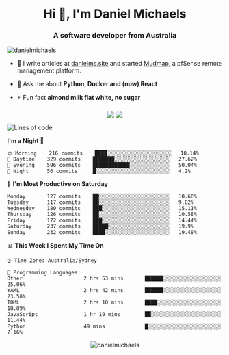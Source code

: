 <h1 align="center">Hi 👋, I'm Daniel Michaels</h1>
<h3 align="center">A software developer from Australia</h3>
<p align="left"> <img src="https://komarev.com/ghpvc/?username=danielmichaels" alt="danielmichaels" /> </p>

- 📝 I write articles at [danielms.site](https://danielms.site) and started [Mudmap](https://mudmap.io?ref=danielmichaels), a pfSense remote management platform.

- 💬 Ask me about **Python, Docker and (now) React**

- ⚡ Fun fact **almond milk flat white, no sugar**

<p align="center">
<a href="https://twitter.com/dansult" target="_blank"><img align="center" src="https://img.shields.io/badge/twitter-%231DA1F2.svg?&style=for-the-badge&logo=twitter&logoColor=white"></a>
<a href="https://linkedin.com/in/daniel-michaels" target="_blank"><img align="center" src="https://img.shields.io/badge/linkedin-%230077B5.svg?&style=for-the-badge&logo=linkedin&logoColor=white"></a>
</p>

<!--START_SECTION:waka-->
![Lines of code](https://img.shields.io/badge/From%20Hello%20World%20I%27ve%20Written-377864%20lines%20of%20code-blue)

**I'm a Night 🦉** 

```text
🌞 Morning    216 commits    ████░░░░░░░░░░░░░░░░░░░░░   18.14% 
🌆 Daytime    329 commits    ███████░░░░░░░░░░░░░░░░░░   27.62% 
🌃 Evening    596 commits    ████████████░░░░░░░░░░░░░   50.04% 
🌙 Night      50 commits     █░░░░░░░░░░░░░░░░░░░░░░░░   4.2%

```
📅 **I'm Most Productive on Saturday** 

```text
Monday       127 commits    ██░░░░░░░░░░░░░░░░░░░░░░░   10.66% 
Tuesday      117 commits    ██░░░░░░░░░░░░░░░░░░░░░░░   9.82% 
Wednesday    180 commits    ███░░░░░░░░░░░░░░░░░░░░░░   15.11% 
Thursday     126 commits    ██░░░░░░░░░░░░░░░░░░░░░░░   10.58% 
Friday       172 commits    ███░░░░░░░░░░░░░░░░░░░░░░   14.44% 
Saturday     237 commits    █████░░░░░░░░░░░░░░░░░░░░   19.9% 
Sunday       232 commits    ████░░░░░░░░░░░░░░░░░░░░░   19.48%

```


📊 **This Week I Spent My Time On** 

```text
⌚︎ Time Zone: Australia/Sydney

💬 Programming Languages: 
Other                    2 hrs 53 mins       ██████░░░░░░░░░░░░░░░░░░░   25.06% 
YAML                     2 hrs 42 mins       ██████░░░░░░░░░░░░░░░░░░░   23.58% 
TOML                     2 hrs 10 mins       ████░░░░░░░░░░░░░░░░░░░░░   18.89% 
JavaScript               1 hr 19 mins        ██░░░░░░░░░░░░░░░░░░░░░░░   11.44% 
Python                   49 mins             █░░░░░░░░░░░░░░░░░░░░░░░░   7.16%

```


<!--END_SECTION:waka-->

<p align="center"> <img src="https://github-readme-stats.vercel.app/api?username=danielmichaels&show_icons=true" alt="danielmichaels" /> </p>

